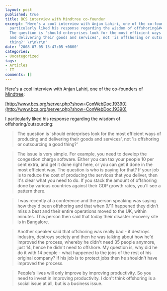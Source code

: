 ```yaml
---
layout: post
published: true
title: BCS interview with Mindtree co-founder
excerpt: "Here's a cool interview with Anjan Lahiri, one of the co-founders of [Mindtree](http:&#47;&#47;www.mindtree.com&#47;):\r\n\r\n[http:&#47;&#47;www.bcs.org&#47;server.php?show=ConWebDoc.19390](http:&#47;&#47;www.bcs.org&#47;server.php?show=ConWebDoc.19390)\r\n\r\nI
  particularly liked his response regarding the wisdom of offshoring&#47;outsourcing:\r\n\r\n>
  The question is 'should enterprises look for the most efficient ways of producing
  and delivering their goods and services', not 'is offshoring or outsourcing a good
  thing?' \r\n\r\n"
date: '2008-07-05 13:47:05 +0800'
categories:
- Uncategorized
tags:
- Articles
- IT
comments: []
---
```

Here's a cool interview with Anjan Lahiri, one of the co-founders of [Mindtree](http://www.mindtree.com/):

[http://www.bcs.org/server.php?show=ConWebDoc.19390](http://www.bcs.org/server.php?show=ConWebDoc.19390)

I particularly liked his response regarding the wisdom of offshoring/outsourcing:

> The question is 'should enterprises look for the most efficient ways of producing and delivering their goods and services', not 'is offshoring or outsourcing a good thing?'

> The issue is very simple. For example, you need to develop the congestion charge software. Either you can tax your people 10 per cent extra, and get it done right here, or you can get it done in the most efficient way. The question is who is paying for that? If your job is to reduce the cost of producing the services that you deliver, then it's clear what you need to do. If you stack the amount of offshoring done by various countries against their GDP growth rates, you'll see a pattern there.

> I was recently at a conference and the person speaking was saying how they'd been offshoring and that when 9/11 happened they didn't miss a beat and their entire operations moved to the UK, within minutes. This person then said that today their disaster recovery site is in Bangalore.

> Another speaker said that offshoring was really bad - it destroys industry, destroys society and then he was talking about how he'd improved the process, whereby he didn't need 35 people anymore, just 14, hence he didn't need to offshore. My question is, why did he do it with 14 people - what happened to the jobs of the rest of his original company? If his job is to protect jobs then he shouldn't have improved the process.

> People's lives will only improve by improving productivity. So you need to invest in improving productivity. I don't think offshoring is a social issue at all, but is a business issue.